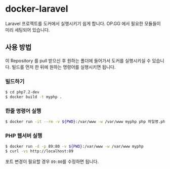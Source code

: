 # docker-laravel
Laravel 프로젝트를 도커에서 실행시키기 쉽게 합니다. OP.GG 에서 필요한 모듈들이 미리 세팅되어 있습니다.

## 사용 방법
이 Repository 를 pull 받으신 후 원하는 폴더에 들어가서 도커를 실행시키실 수 있습니다. 빌드를 먼저 한 뒤에 원하는 명령어를 실행시키면 됩니다.

### 빌드하기

```bash
$ cd php7.2-dev
$ docker build -t myphp .
```

### 한줄 명령어 실행
```bash
$ docker run -it --rm -v ${PWD}:/var/www -w /var/www myphp php 파일명.php
```

### PHP 웹서버 실행
```bash
$ docker run -d -p 89:80 -v ${PWD}:/var/www -w /var/www myphp
$ curl -vs http://localhost:89
```
포트 변경이 필요할 경우 `89:80`를 수정하면 됩니다.
